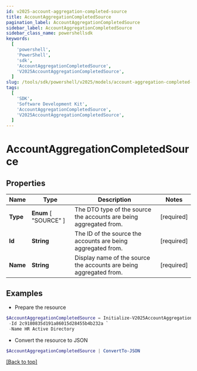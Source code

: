 ```yaml
---
id: v2025-account-aggregation-completed-source
title: AccountAggregationCompletedSource
pagination_label: AccountAggregationCompletedSource
sidebar_label: AccountAggregationCompletedSource
sidebar_class_name: powershellsdk
keywords:
  [
    'powershell',
    'PowerShell',
    'sdk',
    'AccountAggregationCompletedSource',
    'V2025AccountAggregationCompletedSource',
  ]
slug: /tools/sdk/powershell/v2025/models/account-aggregation-completed-source
tags:
  [
    'SDK',
    'Software Development Kit',
    'AccountAggregationCompletedSource',
    'V2025AccountAggregationCompletedSource',
  ]
---
```


# AccountAggregationCompletedSource

## Properties

| Name | Type | Description | Notes |
| --- | --- | --- | --- |
| **Type** | **Enum** [ "SOURCE" ] | The DTO type of the source the accounts are being aggregated from. | [required] |
| **Id** | **String** | The ID of the source the accounts are being aggregated from. | [required] |
| **Name** | **String** | Display name of the source the accounts are being aggregated from. | [required] |

## Examples

- Prepare the resource

```powershell
$AccountAggregationCompletedSource = Initialize-V2025AccountAggregationCompletedSource  -Type SOURCE `
 -Id 2c9180835d191a86015d28455b4b232a `
 -Name HR Active Directory
```

- Convert the resource to JSON

```powershell
$AccountAggregationCompletedSource | ConvertTo-JSON
```

[[Back to top]](#)
